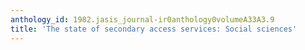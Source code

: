```yaml
---
anthology_id: 1982.jasis_journal-ir0anthology0volumeA33A3.9
title: 'The state of secondary access services: Social sciences'
---
```


